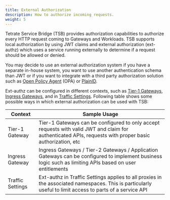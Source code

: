 ```yaml
---
title: External Authorization
description: How to authorize incoming requests.
weight: 5
---
```


Tetrate Service Bridge (TSB) provides authorization capabilities to authorize every HTTP request coming to Gateways and Workloads. TSB supports local authorization by using JWT claims and external authorization (ext-authz) which uses a service running externally to determine if a request should be allowed or denied. 

You may decide to use an external authorization system if you have a separate in-house system, you want to use another authentication schema than JWT or if you want to integrate with a third party authorization solution such as [Open Policy Agent](https://www.openpolicyagent.org/) (OPA) or [PlainID](https://www.plainid.com/).

Ext-authz can be configured in different contexts, such as [Tier-1 Gateways](../../refs/tsb/gateway/v2/tier1_gateway#tier1externalserver), [Ingress Gateways](../../refs/tsb/gateway/v2/ingress_gateway), and in [Traffic Settings](../../refs/tsb/traffic/v2/traffic_setting#trafficsetting). Following table shows some possible ways in which external authorization can be used with TSB:


| Context          | Sample Usage |
|------------------|--------------|
| Tier-1 Gateway   | Tier-1 Gateways can be configured to only accept requests with valid JWT and claim for authenticated APIs, requests with proper basic authorization, etc |
| Ingress Gateway  | Ingress Gateways / Tier-2 Gateways / Application Gateways can be configured to implement business logic such as limiting APIs based on user entitlements 
| Traffic Settings | Ext-authz in Traffic Settings applies to all proxies in the associated namespaces. This is particularly useful to limit access to parts of a service API |
